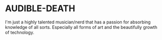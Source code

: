 # AUDIBLE-DEATH
I'm just a highly talented musician/nerd that has a passion for absorbing knowledge of all sorts. Especially all forms of art and the beautifully growth of technology.  
